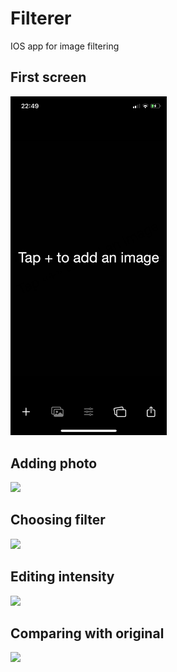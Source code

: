 # Filterer
IOS app for image filtering

## First screen
<img src="https://github.com/devborz/Filterer/blob/master/images/firstScreen.PNG" width="250">

## Adding photo
<img src="https://github.com/devborz/Filterer/blob/master/images/addPhotoScreen.PNG" width="250">

## Choosing filter
<img src="https://github.com/devborz/Filterer/blob/master/images/filtersScreen.PNG" width="250">

## Editing intensity
<img src="https://github.com/devborz/Filterer/blob/master/images/filterEditScreen.PNG" width="250">

## Comparing with original
<img src="https://github.com/devborz/Filterer/blob/master/images/compareScreen.PNG" width="250">

